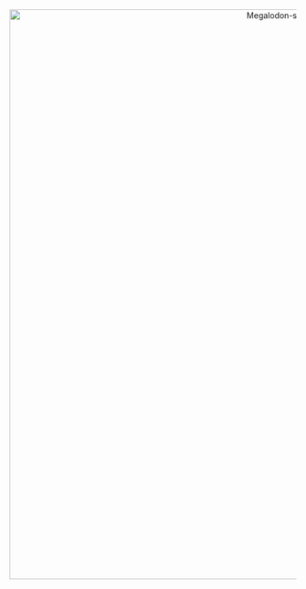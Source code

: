 <div align="center">
    <a><img src="https://cdn.discordapp.com/attachments/753172217822576724/1158104663585980506/image.png" width="1000" alt="Megalodon-s-dueling-code" /></a>
</div>
